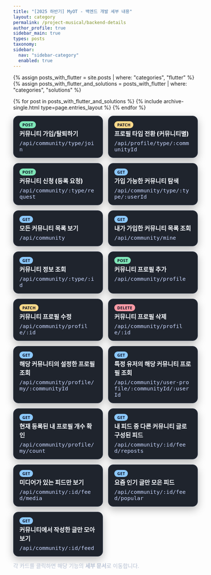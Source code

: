 ```yaml
---
title: "[2025 하반기] MyOT - 백엔드 개발 세부 내용"
layout: category
permalink: /project-musical/backend-details
author_profile: true
sidebar_main: true
types: posts
taxonomy:
sidebar:
  nav: "sidebar-category"
  enabled: true
---
```


{% assign posts_with_flutter = site.posts | where: "categories", "flutter" %}
{% assign posts_with_flutter_and_solutions = posts_with_flutter | where: "categories", "solutions" %}

{% for post in posts_with_flutter_and_solutions %}
  {% include archive-single.html type=page.entries_layout %}
{% endfor %}

<style>
/* 공통: 반투명/블러 제거 + 카드 가독성 강화 */
#backend-detail .feature-card {
  backdrop-filter: none !important;
  filter: none !important;
  background: #1f242d !important;
  border: 1px solid #3c4556 !important;
  border-radius: 14px;
  padding: 14px 16px;
  box-shadow: 0 8px 22px rgba(0,0,0,.28);
  transition: transform .12s ease, box-shadow .15s ease, border-color .15s ease, background .15s ease;
  display: block;
  text-decoration: none !important;
}
#backend-detail .feature-card:hover {
  transform: translateY(-2px);
  border-color: #55607a !important;
  background: #242b36 !important;
  box-shadow: 0 12px 28px rgba(0,0,0,.38);
}
#backend-detail .feature-title {
  color: #f4f7fb !important;
  font-weight: 800;
  margin-top: 2px;
  font-size: 1.02rem;
}
#backend-detail .feature-sub {
  color: #c9d7ff !important;
  margin-top: 6px;
  font: 500 .92rem ui-monospace, SFMono-Regular, Menlo, Consolas, monospace;
  word-break: break-all;
}

/* 뱃지 스타일 */
#backend-detail .feature-kicker {
  display: inline-block;
  padding: 4px 8px;
  border-radius: 999px;
  font: 700 11px/1 system-ui, -apple-system, Segoe UI, Roboto, Helvetica, Arial;
  letter-spacing: .03em;
  color: #0b1020 !important;
  border: 0 !important;
  background: #7fe5b7 !important; /* POST 기본 */
}
#backend-detail .feature-kicker.alt { background: #ffd98a !important; } /* PATCH */
#backend-detail .feature-kicker.danger { background: #ff9aa5 !important; } /* DELETE */
#backend-detail .feature-kicker.get { background: #8cc8ff !important; } /* GET */

/* 다크모드 전용 대비 강화 */
@media (prefers-color-scheme: dark) {
  #backend-detail .feature-card {
    background: #1e222b !important;
    border-color: #3d4352 !important;
    box-shadow: 0 10px 24px rgba(0,0,0,.35) !important;
  }
  #backend-detail .feature-card:hover {
    background: #242b36 !important;
    border-color: #505a6e !important;
    box-shadow: 0 14px 28px rgba(0,0,0,.42) !important;
  }
}

/* 레이아웃 */
.feature-grid {
  display: grid;
  gap: 14px;
  grid-template-columns: 1fr;
}
@media (min-width: 820px) {
  .feature-grid { grid-template-columns: 1fr 1fr; }
}
.feature-note {
  margin-top: 14px;
  color: #b8c2d4;
  font-size: .92rem;
}
</style>

<div id="backend-detail">

<div class="feature-grid">
  <a class="feature-card" href="/project-musical/backend/join-leave/">
    <div class="feature-kicker">POST</div>
    <div class="feature-title">커뮤니티 가입/탈퇴하기</div>
    <div class="feature-sub">/api/community/type/join</div>
  </a>

  <a class="feature-card" href="/project-musical/backend/profile-switch/">
    <div class="feature-kicker alt">PATCH</div>
    <div class="feature-title">프로필 타입 전환 (커뮤니티별)</div>
    <div class="feature-sub">/api/profile/type/:communityId</div>
  </a>

  <a class="feature-card" href="/project-musical/backend/request/">
    <div class="feature-kicker">POST</div>
    <div class="feature-title">커뮤니티 신청 (등록 요청)</div>
    <div class="feature-sub">/api/community/:type/request</div>
  </a>

  <a class="feature-card" href="/project-musical/backend/discover/">
    <div class="feature-kicker get">GET</div>
    <div class="feature-title">가입 가능한 커뮤니티 탐색</div>
    <div class="feature-sub">/api/community/type/:type/:userId</div>
  </a>

  <a class="feature-card" href="/project-musical/backend/all-list/">
    <div class="feature-kicker get">GET</div>
    <div class="feature-title">모든 커뮤니티 목록 보기</div>
    <div class="feature-sub">/api/community</div>
  </a>

  <a class="feature-card" href="/project-musical/backend/my-list/">
    <div class="feature-kicker get">GET</div>
    <div class="feature-title">내가 가입한 커뮤니티 목록 조회</div>
    <div class="feature-sub">/api/community/mine</div>
  </a>

  <a class="feature-card" href="/project-musical/backend/detail/">
    <div class="feature-kicker get">GET</div>
    <div class="feature-title">커뮤니티 정보 조회</div>
    <div class="feature-sub">/api/community/:type/:id</div>
  </a>

  <a class="feature-card" href="/project-musical/backend/profile-create/">
    <div class="feature-kicker">POST</div>
    <div class="feature-title">커뮤니티 프로필 추가</div>
    <div class="feature-sub">/api/community/profile</div>
  </a>

  <a class="feature-card" href="/project-musical/backend/profile-update/">
    <div class="feature-kicker alt">PATCH</div>
    <div class="feature-title">커뮤니티 프로필 수정</div>
    <div class="feature-sub">/api/community/profile/:id</div>
  </a>

  <a class="feature-card" href="/project-musical/backend/profile-delete/">
    <div class="feature-kicker danger">DELETE</div>
    <div class="feature-title">커뮤니티 프로필 삭제</div>
    <div class="feature-sub">/api/community/profile/:id</div>
  </a>

  <a class="feature-card" href="/project-musical/backend/profile-by-community/">
    <div class="feature-kicker get">GET</div>
    <div class="feature-title">해당 커뮤니티의 설정한 프로필 조회</div>
    <div class="feature-sub">/api/community/profile/my/:communityId</div>
  </a>

  <a class="feature-card" href="/project-musical/backend/profile-by-user/">
    <div class="feature-kicker get">GET</div>
    <div class="feature-title">특정 유저의 해당 커뮤니티 프로필 조회</div>
    <div class="feature-sub">/api/community/user-profile/:communityId/:userId</div>
  </a>

  <a class="feature-card" href="/project-musical/backend/profile-count/">
    <div class="feature-kicker get">GET</div>
    <div class="feature-title">현재 등록된 내 프로필 개수 확인</div>
    <div class="feature-sub">/api/community/profile/my/count</div>
  </a>

  <a class="feature-card" href="/project-musical/backend/feed-reposts/">
    <div class="feature-kicker get">GET</div>
    <div class="feature-title">내 피드 중 다른 커뮤니티 글로 구성된 피드</div>
    <div class="feature-sub">/api/community/:id/feed/reposts</div>
  </a>

  <a class="feature-card" href="/project-musical/backend/feed-media/">
    <div class="feature-kicker get">GET</div>
    <div class="feature-title">미디어가 있는 피드만 보기</div>
    <div class="feature-sub">/api/community/:id/feed/media</div>
  </a>

  <a class="feature-card" href="/project-musical/backend/feed-popular/">
    <div class="feature-kicker get">GET</div>
    <div class="feature-title">요즘 인기 글만 모은 피드</div>
    <div class="feature-sub">/api/community/:id/feed/popular</div>
  </a>

  <a class="feature-card" href="/project-musical/backend/feed-all/">
    <div class="feature-kicker get">GET</div>
    <div class="feature-title">커뮤니티에서 작성한 글만 모아보기</div>
    <div class="feature-sub">/api/community/:id/feed</div>
  </a>
</div>

<p class="feature-note">
  각 카드를 클릭하면 해당 기능의 <b>세부 문서</b>로 이동합니다.
</p>

</div>
